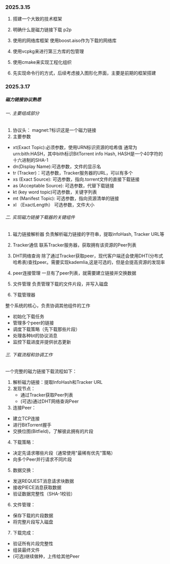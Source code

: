 ### 2025.3.15
1. 搭建一个大致的技术框架
2. 明确什么是磁力链接下载 p2p
3. 使用的网络库框架 使用boost.aiso作为下载的网络库

4. 使用vcpkg来进行第三方库的包管理

5. 使用cmake来实现工程化组织


6. 先实现命令行的方式，后续考虑接入图形化界面，主要是前期的框架搭建

### 2025.3.17
##### 磁力链接协议熟悉

###### 一. 主要组成部分
1. 协议头： magnet:?标识这是一个磁力链接
2. 主要参数
* xt(Exact Topic):必须参数，使用URN标识资源的哈希值 通常为urn:bith:HASH，其中bith标识BitTorrent info  Hash, HASH是一个40字符的十六进制的SHA-1
* dn(Display Name):可选参数，文件的显示名
* tr (Tracker)：可选参数，Tracker服务器的URL，可以有多个
* xs (Exact Source): 可选参数，指向.torrent文件的直接下载链接
* as (Acceptable Source): 可选参数，代替下载链接
* kt (key word topic)可选参数，关键字列表
* mt (Manifest Topic): 可选参数，指向资源清单的链接
* xl （ExactLength） 可选参数，文件大小

###### 二. 实现磁力链接下载器的关键组件

1. 磁力链接解析器
负责解析磁力链接的字符串，提取infoHash, Tracker URL等

2. Tracker通信
联系Tracker服务器，获取拥有该资源的Peer列表

3. DHT网络查询
除了通过Tracker获取peer，现代客户端还会使用DHT(分布式哈希表)查找peer。需要实现kademlia,这是可选的，但是会提高资源的发现率

4. peer连接管理
一旦有了peer列表，就需要建立链接并交换数据

5. 文件管理
负责管理下载的文件片段，并写入磁盘

6. 下载管理器

整个系统的核心，负责协调其他组件的工作
* 初始化下载任务
* 管理多个peer的链接
* 调度下载策略（先下载那些片段）
* 处理各种bt的协议消息
* 监控下载进度并提供状态更新

###### 三. 下载流程和协调工作
一个完整的磁力链接下载流程如下：
1. 解析磁力链接：提取InfoHash和Tracker URL
2. 发现节点：
   * 通过Tracker获取Peer列表
   * (可选)通过DHT网络查询Peer
3. 连接Peer：
 * 建立TCP连接
 * 进行BitTorrent握手
 * 交换位图(Bitfield)，了解彼此拥有的片段
4. 下载策略：
 * 决定先请求哪些片段（通常使用"最稀有优先"策略）
 * 向多个Peer并行请求不同片段
5. 数据交换：
 * 发送REQUEST消息请求块数据
 * 接收PIECE消息获取数据
 * 验证数据完整性（SHA-1校验）
6. 文件管理：
 * 保存下载的片段数据
 * 将完整片段写入磁盘
7. 下载完成：
 * 验证所有片段完整性
 * 组装最终文件
 * (可选)继续做种，上传给其他Peer

